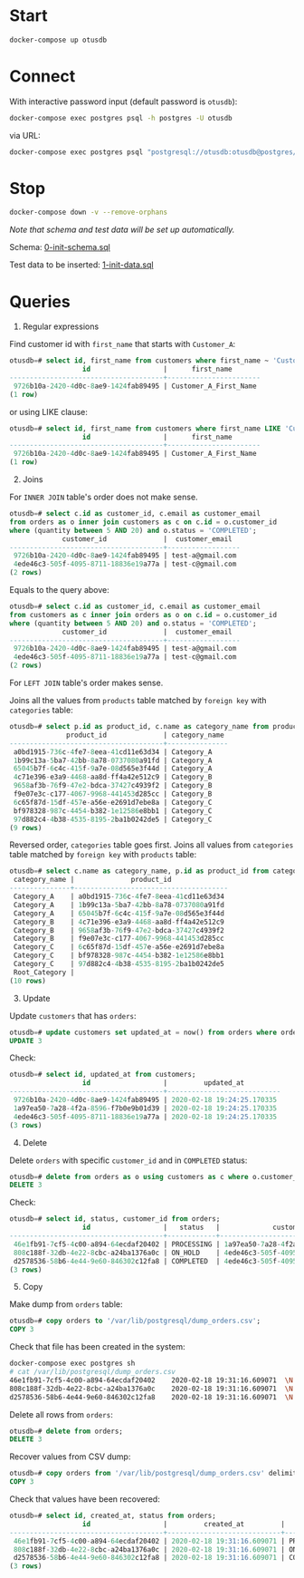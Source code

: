 # Start

```sh
docker-compose up otusdb
```

# Connect

With interactive password input (default password is `otusdb`):
```sh
docker-compose exec postgres psql -h postgres -U otusdb
```
via URL:
```sh
docker-compose exec postgres psql "postgresql://otusdb:otusdb@postgres/otusdb"
```

# Stop

```sh
docker-compose down -v --remove-orphans
```

_Note that schema and test data will be set up automatically._

Schema:
[0-init-schema.sql](https://github.com/dstdfx/otus-dbmgmt/blob/master/part23/docker-entrypoint-initdb.d/0-init-schema.sql)

Test data to be inserted:
[1-init-data.sql](https://github.com/dstdfx/otus-dbmgmt/blob/master/part23/docker-entrypoint-initdb.d/1-init-data.sql)

# Queries

1. Regular expressions

Find customer id with `first_name` that starts with `Customer_A`:
```sql
otusdb=# select id, first_name from customers where first_name ~ 'Customer_A';
                  id                  |      first_name
--------------------------------------+-----------------------
 9726b10a-2420-4d0c-8ae9-1424fab89495 | Customer_A_First_Name
(1 row)
```
or using LIKE clause:
```sql
otusdb=# select id, first_name from customers where first_name LIKE 'Customer_A%';
                  id                  |      first_name
--------------------------------------+-----------------------
 9726b10a-2420-4d0c-8ae9-1424fab89495 | Customer_A_First_Name
(1 row)
```

2. Joins

For `INNER JOIN` table's order does not make sense.

```sql
otusdb=# select c.id as customer_id, c.email as customer_email
from orders as o inner join customers as c on c.id = o.customer_id
where (quantity between 5 AND 20) and o.status = 'COMPLETED';
             customer_id              |  customer_email
--------------------------------------+------------------
 9726b10a-2420-4d0c-8ae9-1424fab89495 | test-a@gmail.com
 4ede46c3-505f-4095-8711-18836e19a77a | test-c@gmail.com
(2 rows)
```

Equals to the query above:
```sql
otusdb=# select c.id as customer_id, c.email as customer_email
from customers as c inner join orders as o on c.id = o.customer_id
where (quantity between 5 AND 20) and o.status = 'COMPLETED';
             customer_id              |  customer_email
--------------------------------------+------------------
 9726b10a-2420-4d0c-8ae9-1424fab89495 | test-a@gmail.com
 4ede46c3-505f-4095-8711-18836e19a77a | test-c@gmail.com
(2 rows)
```

For `LEFT JOIN` table's order makes sense.

Joins all the values from `products` table matched by `foreign key` with `categories` table:
```sql
otusdb=# select p.id as product_id, c.name as category_name from products as p left join categories as c on p.category_id = c.id;
              product_id              | category_name
--------------------------------------+---------------
 a0bd1915-736c-4fe7-8eea-41cd11e63d34 | Category_A
 1b99c13a-5ba7-42bb-8a78-0737080a91fd | Category_A
 65045b7f-6c4c-415f-9a7e-08d565e3f44d | Category_A
 4c71e396-e3a9-4468-aa8d-ff4a42e512c9 | Category_B
 9658af3b-76f9-47e2-bdca-37427c4939f2 | Category_B
 f9e07e3c-c177-4067-9968-441453d285cc | Category_B
 6c65f87d-15df-457e-a56e-e2691d7ebe8a | Category_C
 bf978328-987c-4454-b382-1e12586e8bb1 | Category_C
 97d882c4-4b38-4535-8195-2ba1b0242de5 | Category_C
(9 rows)
```

Reversed order, `categories` table goes first.
Joins all values from `categories` table matched by `foreign key` with `products` table:
```sql
otusdb=# select c.name as category_name, p.id as product_id from categories as c left join products as p on p.category_id = c.id;
 category_name |              product_id
---------------+--------------------------------------
 Category_A    | a0bd1915-736c-4fe7-8eea-41cd11e63d34
 Category_A    | 1b99c13a-5ba7-42bb-8a78-0737080a91fd
 Category_A    | 65045b7f-6c4c-415f-9a7e-08d565e3f44d
 Category_B    | 4c71e396-e3a9-4468-aa8d-ff4a42e512c9
 Category_B    | 9658af3b-76f9-47e2-bdca-37427c4939f2
 Category_B    | f9e07e3c-c177-4067-9968-441453d285cc
 Category_C    | 6c65f87d-15df-457e-a56e-e2691d7ebe8a
 Category_C    | bf978328-987c-4454-b382-1e12586e8bb1
 Category_C    | 97d882c4-4b38-4535-8195-2ba1b0242de5
 Root_Category |
(10 rows)
```
3. Update

Update `customers` that has `orders`:
```sql
otusdb=# update customers set updated_at = now() from orders where orders.customer_id = customers.id;
UPDATE 3
```

Check:
```sql
otusdb=# select id, updated_at from customers;
                  id                  |         updated_at
--------------------------------------+----------------------------
 9726b10a-2420-4d0c-8ae9-1424fab89495 | 2020-02-18 19:24:25.170335
 1a97ea50-7a28-4f2a-8596-f7b0e9b01d39 | 2020-02-18 19:24:25.170335
 4ede46c3-505f-4095-8711-18836e19a77a | 2020-02-18 19:24:25.170335
(3 rows)
```

4. Delete

Delete `orders` with specific `customer_id` and in `COMPLETED` status:
```sql
otusdb=# delete from orders as o using customers as c where o.customer_id = c.id and c.id = '9726b10a-2420-4d0c-8ae9-1424fab89495' and o.status = 'COMPLETED';
DELETE 3
```

Check:
```sql
otusdb=# select id, status, customer_id from orders;
                  id                  |   status   |             customer_id
--------------------------------------+------------+--------------------------------------
 46e1fb91-7cf5-4c00-a894-64ecdaf20402 | PROCESSING | 1a97ea50-7a28-4f2a-8596-f7b0e9b01d39
 808c188f-32db-4e22-8cbc-a24ba1376a0c | ON_HOLD    | 4ede46c3-505f-4095-8711-18836e19a77a
 d2578536-58b6-4e44-9e60-846302c12fa8 | COMPLETED  | 4ede46c3-505f-4095-8711-18836e19a77a
(3 rows)
```

5. Copy

Make dump from `orders` table:
```sql
otusdb=# copy orders to '/var/lib/postgresql/dump_orders.csv';
COPY 3
```

Check that file has been created in the system:
```sh
docker-compose exec postgres sh
# cat /var/lib/postgresql/dump_orders.csv
46e1fb91-7cf5-4c00-a894-64ecdaf20402	2020-02-18 19:31:16.609071	\N	\N	1a97ea50-7a28-4f2a-8596-f7b0e9b01d39	a0bd1915-736c-4fe7-8eea-41cd11e63d34	83273400-83cf-4891-8eb6-a526ce6cd828	d9c47d5d-6d87-412a-9ada-4b2d27b48cdc	2	PROCESSING
808c188f-32db-4e22-8cbc-a24ba1376a0c	2020-02-18 19:31:16.609071	\N	\N	4ede46c3-505f-4095-8711-18836e19a77a	6c65f87d-15df-457e-a56e-e2691d7ebe8a	762045f2-19d3-4b39-93fa-33ea0e4d5429	ed723296-9bf2-4a6c-b00e-e9b5cab01b1e	30	ON_HOLD
d2578536-58b6-4e44-9e60-846302c12fa8	2020-02-18 19:31:16.609071	\N	\N	4ede46c3-505f-4095-8711-18836e19a77a	4c71e396-e3a9-4468-aa8d-ff4a42e512c9	ac6ee297-e78a-4e8b-b4ef-189d1f7036d1	ed723296-9bf2-4a6c-b00e-e9b5cab01b1e	17	COMPLETED
```

Delete all rows from `orders`:
```sql
otusdb=# delete from orders;
DELETE 3
```

Recover values from CSV dump:
```sql
otusdb=# copy orders from '/var/lib/postgresql/dump_orders.csv' delimiter E'\t';
COPY 3
```

Check that values have been recovered: 
```sql
otusdb=# select id, created_at, status from orders;
                  id                  |         created_at         |   status
--------------------------------------+----------------------------+------------
 46e1fb91-7cf5-4c00-a894-64ecdaf20402 | 2020-02-18 19:31:16.609071 | PROCESSING
 808c188f-32db-4e22-8cbc-a24ba1376a0c | 2020-02-18 19:31:16.609071 | ON_HOLD
 d2578536-58b6-4e44-9e60-846302c12fa8 | 2020-02-18 19:31:16.609071 | COMPLETED
(3 rows)
```
